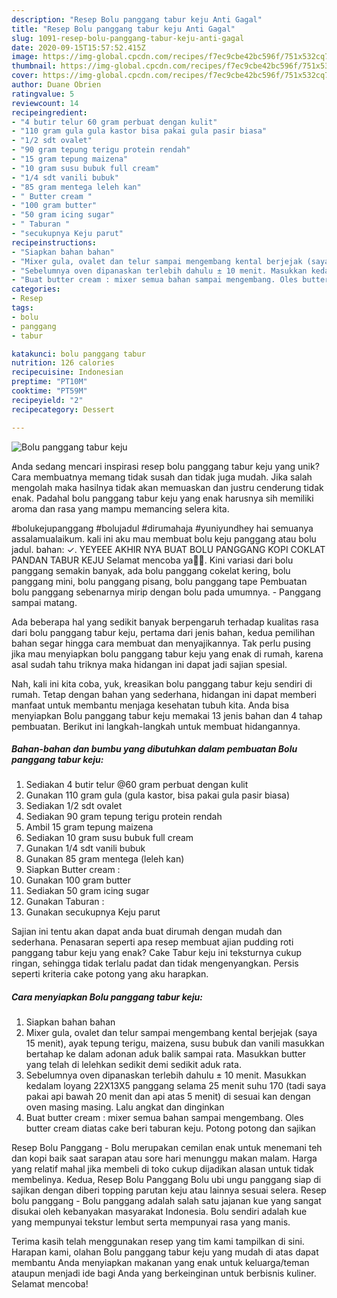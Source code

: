 ```yaml
---
description: "Resep Bolu panggang tabur keju Anti Gagal"
title: "Resep Bolu panggang tabur keju Anti Gagal"
slug: 1091-resep-bolu-panggang-tabur-keju-anti-gagal
date: 2020-09-15T15:57:52.415Z
image: https://img-global.cpcdn.com/recipes/f7ec9cbe42bc596f/751x532cq70/bolu-panggang-tabur-keju-foto-resep-utama.jpg
thumbnail: https://img-global.cpcdn.com/recipes/f7ec9cbe42bc596f/751x532cq70/bolu-panggang-tabur-keju-foto-resep-utama.jpg
cover: https://img-global.cpcdn.com/recipes/f7ec9cbe42bc596f/751x532cq70/bolu-panggang-tabur-keju-foto-resep-utama.jpg
author: Duane Obrien
ratingvalue: 5
reviewcount: 14
recipeingredient:
- "4 butir telur 60 gram perbuat dengan kulit"
- "110 gram gula gula kastor bisa pakai gula pasir biasa"
- "1/2 sdt ovalet"
- "90 gram tepung terigu protein rendah"
- "15 gram tepung maizena"
- "10 gram susu bubuk full cream"
- "1/4 sdt vanili bubuk"
- "85 gram mentega leleh kan"
- " Butter cream "
- "100 gram butter"
- "50 gram icing sugar"
- " Taburan "
- "secukupnya Keju parut"
recipeinstructions:
- "Siapkan bahan bahan"
- "Mixer gula, ovalet dan telur sampai mengembang kental berjejak (saya 15 menit), ayak tepung terigu, maizena, susu bubuk dan vanili masukkan bertahap ke dalam adonan aduk balik sampai rata. Masukkan butter yang telah di lelehkan sedikit demi sedikit aduk rata."
- "Sebelumnya oven dipanaskan terlebih dahulu ± 10 menit. Masukkan kedalam loyang 22X13X5 panggang selama 25 menit suhu 170 (tadi saya pakai api bawah 20 menit dan api atas 5 menit) di sesuai kan dengan oven masing masing. Lalu angkat dan dinginkan"
- "Buat butter cream : mixer semua bahan sampai mengembang. Oles butter cream diatas cake beri taburan keju. Potong potong dan sajikan"
categories:
- Resep
tags:
- bolu
- panggang
- tabur

katakunci: bolu panggang tabur 
nutrition: 126 calories
recipecuisine: Indonesian
preptime: "PT10M"
cooktime: "PT59M"
recipeyield: "2"
recipecategory: Dessert

---
```



![Bolu panggang tabur keju](https://img-global.cpcdn.com/recipes/f7ec9cbe42bc596f/751x532cq70/bolu-panggang-tabur-keju-foto-resep-utama.jpg)

Anda sedang mencari inspirasi resep bolu panggang tabur keju yang unik? Cara membuatnya memang tidak susah dan tidak juga mudah. Jika salah mengolah maka hasilnya tidak akan memuaskan dan justru cenderung tidak enak. Padahal bolu panggang tabur keju yang enak harusnya sih memiliki aroma dan rasa yang mampu memancing selera kita.

#bolukejupanggang #bolujadul #dirumahaja #yuniyundhey hai semuanya assalamualaikum. kali ini aku mau membuat bolu keju panggang atau bolu jadul. bahan: ✓. YEYEEE AKHIR NYA BUAT BOLU PANGGANG KOPI COKLAT PANDAN TABUR KEJU Selamat mencoba ya🙏🏻. Kini variasi dari bolu panggang semakin banyak, ada bolu panggang cokelat kering, bolu panggang mini, bolu panggang pisang, bolu panggang tape Pembuatan bolu panggang sebenarnya mirip dengan bolu pada umumnya. - Panggang sampai matang.

Ada beberapa hal yang sedikit banyak berpengaruh terhadap kualitas rasa dari bolu panggang tabur keju, pertama dari jenis bahan, kedua pemilihan bahan segar hingga cara membuat dan menyajikannya. Tak perlu pusing jika mau menyiapkan bolu panggang tabur keju yang enak di rumah, karena asal sudah tahu triknya maka hidangan ini dapat jadi sajian spesial.


Nah, kali ini kita coba, yuk, kreasikan bolu panggang tabur keju sendiri di rumah. Tetap dengan bahan yang sederhana, hidangan ini dapat memberi manfaat untuk membantu menjaga kesehatan tubuh kita. Anda bisa menyiapkan Bolu panggang tabur keju memakai 13 jenis bahan dan 4 tahap pembuatan. Berikut ini langkah-langkah untuk membuat hidangannya.

<!--inarticleads1-->

##### Bahan-bahan dan bumbu yang dibutuhkan dalam pembuatan Bolu panggang tabur keju:

1. Sediakan 4 butir telur @60 gram perbuat dengan kulit
1. Gunakan 110 gram gula (gula kastor, bisa pakai gula pasir biasa)
1. Sediakan 1/2 sdt ovalet
1. Sediakan 90 gram tepung terigu protein rendah
1. Ambil 15 gram tepung maizena
1. Sediakan 10 gram susu bubuk full cream
1. Gunakan 1/4 sdt vanili bubuk
1. Gunakan 85 gram mentega (leleh kan)
1. Siapkan  Butter cream :
1. Gunakan 100 gram butter
1. Sediakan 50 gram icing sugar
1. Gunakan  Taburan :
1. Gunakan secukupnya Keju parut


Sajian ini tentu akan dapat anda buat dirumah dengan mudah dan sederhana. Penasaran seperti apa resep membuat ajian pudding roti panggang tabur keju yang enak? Cake Tabur keju ini teksturnya cukup ringan, sehingga tidak terlalu padat dan tidak mengenyangkan. Persis seperti kriteria cake potong yang aku harapkan. 

<!--inarticleads2-->

##### Cara menyiapkan Bolu panggang tabur keju:

1. Siapkan bahan bahan
1. Mixer gula, ovalet dan telur sampai mengembang kental berjejak (saya 15 menit), ayak tepung terigu, maizena, susu bubuk dan vanili masukkan bertahap ke dalam adonan aduk balik sampai rata. Masukkan butter yang telah di lelehkan sedikit demi sedikit aduk rata.
1. Sebelumnya oven dipanaskan terlebih dahulu ± 10 menit. Masukkan kedalam loyang 22X13X5 panggang selama 25 menit suhu 170 (tadi saya pakai api bawah 20 menit dan api atas 5 menit) di sesuai kan dengan oven masing masing. Lalu angkat dan dinginkan
1. Buat butter cream : mixer semua bahan sampai mengembang. Oles butter cream diatas cake beri taburan keju. Potong potong dan sajikan


Resep Bolu Panggang - Bolu merupakan cemilan enak untuk menemani teh dan kopi baik saat sarapan atau sore hari menunggu makan malam. Harga yang relatif mahal jika membeli di toko cukup dijadikan alasan untuk tidak membelinya. Kedua, Resep Bolu Panggang Bolu ubi ungu panggang siap di sajikan dengan diberi topping parutan keju atau lainnya sesuai selera. Resep bolu panggang - Bolu panggang adalah salah satu jajanan kue yang sangat disukai oleh kebanyakan masyarakat Indonesia. Bolu sendiri adalah kue yang mempunyai tekstur lembut serta mempunyai rasa yang manis. 

Terima kasih telah menggunakan resep yang tim kami tampilkan di sini. Harapan kami, olahan Bolu panggang tabur keju yang mudah di atas dapat membantu Anda menyiapkan makanan yang enak untuk keluarga/teman ataupun menjadi ide bagi Anda yang berkeinginan untuk berbisnis kuliner. Selamat mencoba!

